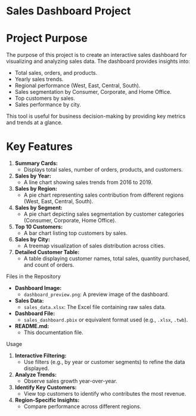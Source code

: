 # Sales Dashboard Project

# Project Purpose
The purpose of this project is to create an interactive sales dashboard for visualizing and analyzing sales data. The dashboard provides insights into:

- Total sales, orders, and products.
- Yearly sales trends.
- Regional performance (West, East, Central, South).
- Sales segmentation by Consumer, Corporate, and Home Office.
- Top customers by sales.
- Sales performance by city.

This tool is useful for business decision-making by providing key metrics and trends at a glance.

# Key Features

1. **Summary Cards:**
   - Displays total sales, number of orders, products, and customers.
2. **Sales by Year:**
   - A line chart showing sales trends from 2016 to 2019.
3. **Sales by Region:**
   - A pie chart representing sales contribution from different regions (West, East, Central, South).
4. **Sales by Segment:**
   - A pie chart depicting sales segmentation by customer categories (Consumer, Corporate, Home Office).
5. **Top 10 Customers:**
   - A bar chart listing top customers by sales.
6. **Sales by City:**
   - A treemap visualization of sales distribution across cities.
7. **Detailed Customer Table:**
   - A table displaying customer names, total sales, quantity purchased, and count of orders.

 Files in the Repository

- **Dashboard Image:**
  - `dashboard_preview.png`: A preview image of the dashboard.
- **Sales Data:**
  - `sales_data.xlsx`: The Excel file containing raw sales data.
- **Dashboard File:**
  - `sales_dashboard.pbix` or equivalent format used (e.g., `.xlsx`, `.twb`).
- **README.md:**
  - This documentation file.

 Usage

1. **Interactive Filtering:**
   - Use filters (e.g., by year or customer segments) to refine the data displayed.
2. **Analyze Trends:**
   - Observe sales growth year-over-year.
3. **Identify Key Customers:**
   - View top customers to identify who contributes the most revenue.
4. **Region-Specific Insights:**
   - Compare performance across different regions.







